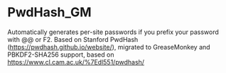 # PwdHash_GM
Automatically generates per-site passwords if you prefix your password with @@ or F2. Based on Stanford PwdHash (https://pwdhash.github.io/website/), migrated to GreaseMonkey and PBKDF2-SHA256 support, based on https://www.cl.cam.ac.uk/%7Edl551/pwdhash/
